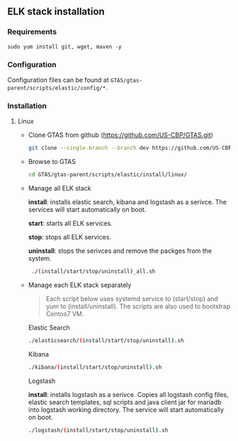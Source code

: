 ## ELK stack installation
### Requirements
    sudo yum install git, wget, maven -y
### Configuration


  Configuration files can be found at `GTAS/gtas-parent/scripts/elastic/config/*`. 

### Installation

1. Linux

    *  Clone GTAS from github (https://github.com/US-CBP/GTAS.git)

        ```bash
        git clone --single-branch --branch dev https://github.com/US-CBP/GTAS.git
        ```
    * Browse to GTAS
        ```bash
        cd GTAS/gtas-parent/scripts/elastic/install/linux/
        ```
    * Manage all ELK stack

        **install**: installs elastic search, kibana and logstash as a serivce. The services will start automatically on boot.

        **start**: starts all ELK services.

        **stop**: stops all ELK services.

        **uninstall**: stops the serivces and remove the packges from the system.

        ```bash
         ./(install/start/stop/uninstall)_all.sh 
        ```

    * Manage each ELK stack separately 

        > Each script below uses systemd service to (start/stop) and yum to (install/uninstall). The scripts are also used to bootstrap Centos7 VM.

        Elastic Search
        ```bash
        ./elasticsearch/(install/start/stop/uninstall).sh 
        ``` 
        Kibana
        ```bash
        ./kibana/(install/start/stop/uninstall).sh
        ```

        Logstash
        
        **install**: installs logstash as a serivce. Copies all  logstash config files, elastic search templates, sql scripts and java client jar for mariadb into logstash working directory. The service will start automatically on boot.

         ```bash
        ./logstash/(install/start/stop/uninstall).sh
        ```